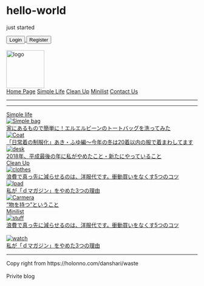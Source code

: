 # hello-world
just started
<!DOCTYPE html>
<html lang="en">
<head>
    <meta charset="UTF-8">
    <meta name="viewport" content="width=device-width, initial-scale=1.0">
    <title>Home Page</title>
</head>
<body>
    <!-- Heading -->
    <a href="login.html"><button name="btn-reg">Login</button>
    </a>
    <a href="register.html"><button name="btn-reg">Register</button></a>
    <br> <br>
    <a href="index.html">
        <img height="100px" src="images/Clean-up/logo.jpg" alt="logo"> <br>
    </a>
    <a href="index.html">Home Page</a> 
    <a href="simple-life.html">Simple Life</a> 
    <a href="clean-up.html">Clean Up</a> 
    <a href="minilist.html">Minilist</a>
    <a href="Contact.html">Contact Us</a>
    <hr>
    <hr>
    <!-- content  -->
<!-- simple life -->
<a href="simple-life.html">Simple life</a> 
 <br>
    <a href="https://holonno.com/simplelife/tote_wash" target="blank">
    <img src="images/simple-life/sl-bag.jpeg" alt="Simple bag"> 
    <br>
    <a href="https://holonno.com/simplelife/tote_wash">家にあるもので簡単に！エルエルビーンのトートバッグを洗ってみた</a>
<br>
    <a href="https://holonno.com/simplelife/winter20" target="blank">
    <img src="images/simple-life/sl-coat.jpg" alt="Coat"> 
    <br>
    <a href="https://holonno.com/simplelife/winter20">「日常着の制服化」あき・ふゆ編～今年の冬は20着以内の服で着まわしてます</a> 
<br>
    <a href="https://holonno.com/simplelife/2018_yh" target="blank">
    <img src="images/simple-life/sl-desk.jpg" alt=" desk"> 
    <br>
    <a href="https://holonno.com/simplelife/2018_yh">2018年、平成最後の年に私がやめたこと・新たにやっていること</a> 
    <br>
<!-- clean up -->
    <a href="clean-up.html">Clean Up</a> <br>
    <a href="https://holonno.com/danshari/waste" target="blank"> 
    <img src="images/Clean-up/clean-clothes.jpg" alt="clothes"> 
    <br>
    <a href="https://holonno.com/danshari/waste">浪費で真っ先に減らせるのは、洋服代です。衝動買いをなくす5つのコツ</a>
    <br>
    <a href="https://holonno.com/danshari/dmagazine" Target="blank">
    <img src="images/Clean-up/clean-ipad.jpg" alt="Ipad"> 
    <br>
    <a href="https://holonno.com/danshari/dmagazine">私が「ｄマガジン」をやめた3つの理由</a> 
    <br>
    <a href="https://holonno.com/danshari/camera" target="blank">
    <img src="images/Clean-up/clean camera.jpg" alt="Carmera"> 
    <br>
    <a href="https://holonno.com/danshari/camera">“物を持つ”ということ</a>
<br>
<!-- minilist  -->
    <a href="minilist.html">Minilist</a><br>
    <a href="https://holonno.com/danshari/waste" Target="blank">
    <img src="images/Minilist/mini-stuff.jpg" alt="stuff"> 
    <br>
    <a href="https://holonno.com/danshari/waste">浪費で真っ先に減らせるのは、洋服代です。衝動買いをなくす5つのコツ</a><br>
</a> <br>
    <a href="https://holonno.com/danshari/dmagazine" target="blank">
    <img src="images/Minilist/mini-watch.jpg" alt="watch"> 
    <br>
    <a href="https://holonno.com/danshari/dmagazine">私が「ｄマガジン」をやめた3つの理由</a> 
    <br>

<hr>
<footer> Copy right from https://holonno.com/danshari/waste  </footer> <br>
<footer> Privite blog</footer> <br>
</body>
</html>
